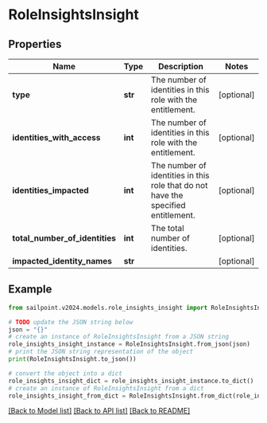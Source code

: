 # RoleInsightsInsight


## Properties

Name | Type | Description | Notes
------------ | ------------- | ------------- | -------------
**type** | **str** | The number of identities in this role with the entitlement. | [optional] 
**identities_with_access** | **int** | The number of identities in this role with the entitlement. | [optional] 
**identities_impacted** | **int** | The number of identities in this role that do not have the specified entitlement. | [optional] 
**total_number_of_identities** | **int** | The total number of identities. | [optional] 
**impacted_identity_names** | **str** |  | [optional] 

## Example

```python
from sailpoint.v2024.models.role_insights_insight import RoleInsightsInsight

# TODO update the JSON string below
json = "{}"
# create an instance of RoleInsightsInsight from a JSON string
role_insights_insight_instance = RoleInsightsInsight.from_json(json)
# print the JSON string representation of the object
print(RoleInsightsInsight.to_json())

# convert the object into a dict
role_insights_insight_dict = role_insights_insight_instance.to_dict()
# create an instance of RoleInsightsInsight from a dict
role_insights_insight_from_dict = RoleInsightsInsight.from_dict(role_insights_insight_dict)
```
[[Back to Model list]](../README.md#documentation-for-models) [[Back to API list]](../README.md#documentation-for-api-endpoints) [[Back to README]](../README.md)



